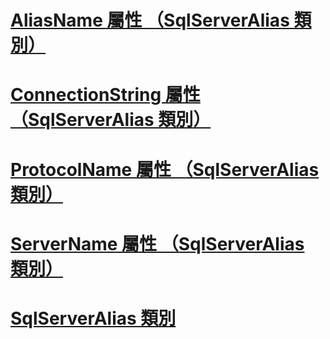 # [AliasName 屬性 （SqlServerAlias 類別）](aliasname-property-sqlserveralias-class.md)
# [ConnectionString 屬性 （SqlServerAlias 類別）](connectionstring-property-sqlserveralias-class.md)
# [ProtocolName 屬性 （SqlServerAlias 類別）](protocolname-property-sqlserveralias-class.md)
# [ServerName 屬性 （SqlServerAlias 類別）](servername-property-sqlserveralias-class.md)
# [SqlServerAlias 類別](sqlserveralias-class.md)
